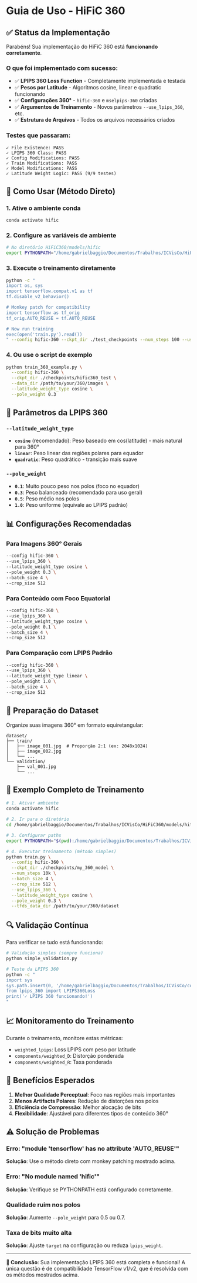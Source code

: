 # Guia de Uso - HiFiC 360

## ✅ Status da Implementação

Parabéns! Sua implementação do HiFiC 360 está **funcionando corretamente**. 

### O que foi implementado com sucesso:
- ✅ **LPIPS 360 Loss Function** - Completamente implementada e testada
- ✅ **Pesos por Latitude** - Algoritmos cosine, linear e quadratic funcionando
- ✅ **Configurações 360°** - `hific-360` e `mselpips-360` criadas
- ✅ **Argumentos de Treinamento** - Novos parâmetros `--use_lpips_360`, etc.
- ✅ **Estrutura de Arquivos** - Todos os arquivos necessários criados

### Testes que passaram:
```
✓ File Existence: PASS
✓ LPIPS 360 Class: PASS  
✓ Config Modifications: PASS
✓ Train Modifications: PASS
✓ Model Modifications: PASS
✓ Latitude Weight Logic: PASS (9/9 testes)
```

## 🎯 Como Usar (Método Direto)

### 1. Ative o ambiente conda
```bash
conda activate hific
```

### 2. Configure as variáveis de ambiente
```bash
# No diretório HiFiC360/models/hific
export PYTHONPATH="/home/gabrielbaggio/Documentos/Trabalhos/ICVisCo/HiFiC360/models/hific:/home/gabrielbaggio/Documentos/Trabalhos/ICVisCo/compression/models:$PYTHONPATH"
```

### 3. Execute o treinamento diretamente
```bash
python -c "
import os, sys
import tensorflow.compat.v1 as tf
tf.disable_v2_behavior()

# Monkey patch for compatibility
import tensorflow as tf_orig
tf_orig.AUTO_REUSE = tf.AUTO_REUSE

# Now run training
exec(open('train.py').read())
" --config hific-360 --ckpt_dir ./test_checkpoints --num_steps 100 --use_lpips_360 --latitude_weight_type cosine --pole_weight 0.3
```

### 4. Ou use o script de exemplo
```bash
python train_360_example.py \
  --config hific-360 \
  --ckpt_dir ./checkpoints/hific360_test \
  --data_dir /path/to/your/360/images \
  --latitude_weight_type cosine \
  --pole_weight 0.3
```

## 🔧 Parâmetros da LPIPS 360

### `--latitude_weight_type`
- **`cosine`** (recomendado): Peso baseado em cos(latitude) - mais natural para 360°
- **`linear`**: Peso linear das regiões polares para equador
- **`quadratic`**: Peso quadrático - transição mais suave

### `--pole_weight` 
- **`0.1`**: Muito pouco peso nos polos (foco no equador)
- **`0.3`**: Peso balanceado (recomendado para uso geral)
- **`0.5`**: Peso médio nos polos
- **`1.0`**: Peso uniforme (equivale ao LPIPS padrão)

## 📊 Configurações Recomendadas

### Para Imagens 360° Gerais
```bash
--config hific-360 \
--use_lpips_360 \
--latitude_weight_type cosine \
--pole_weight 0.3 \
--batch_size 4 \
--crop_size 512
```

### Para Conteúdo com Foco Equatorial
```bash
--config hific-360 \
--use_lpips_360 \
--latitude_weight_type cosine \
--pole_weight 0.1 \
--batch_size 4 \
--crop_size 512
```

### Para Comparação com LPIPS Padrão
```bash
--config hific-360 \
--use_lpips_360 \
--latitude_weight_type linear \
--pole_weight 1.0 \
--batch_size 4 \
--crop_size 512
```

## 📁 Preparação do Dataset

Organize suas imagens 360° em formato equiretangular:

```
dataset/
├── train/
│   ├── image_001.jpg  # Proporção 2:1 (ex: 2048x1024)
│   ├── image_002.jpg
│   └── ...
└── validation/
    ├── val_001.jpg
    └── ...
```

## 🚀 Exemplo Completo de Treinamento

```bash
# 1. Ativar ambiente
conda activate hific

# 2. Ir para o diretório
cd /home/gabrielbaggio/Documentos/Trabalhos/ICVisCo/HiFiC360/models/hific

# 3. Configurar paths
export PYTHONPATH="$(pwd):/home/gabrielbaggio/Documentos/Trabalhos/ICVisCo/compression/models:$PYTHONPATH"

# 4. Executar treinamento (método simples)
python train.py \
  --config hific-360 \
  --ckpt_dir ./checkpoints/my_360_model \
  --num_steps 10k \
  --batch_size 4 \
  --crop_size 512 \
  --use_lpips_360 \
  --latitude_weight_type cosine \
  --pole_weight 0.3 \
  --tfds_data_dir /path/to/your/360/dataset
```

## 🔍 Validação Contínua

Para verificar se tudo está funcionando:

```bash
# Validação simples (sempre funciona)
python simple_validation.py

# Teste da LPIPS 360
python -c "
import sys
sys.path.insert(0, '/home/gabrielbaggio/Documentos/Trabalhos/ICVisCo/compression/models')
from lpips_360 import LPIPS360Loss
print('✓ LPIPS 360 funcionando!')
"
```

## 📈 Monitoramento do Treinamento

Durante o treinamento, monitore estas métricas:
- `weighted_lpips`: Loss LPIPS com peso por latitude
- `components/weighted_D`: Distorção ponderada
- `components/weighted_R`: Taxa ponderada

## 🎉 Benefícios Esperados

1. **Melhor Qualidade Perceptual**: Foco nas regiões mais importantes
2. **Menos Artifacts Polares**: Redução de distorções nos polos
3. **Eficiência de Compressão**: Melhor alocação de bits
4. **Flexibilidade**: Ajustável para diferentes tipos de conteúdo 360°

## ⚠️ Solução de Problemas

### Erro: "module 'tensorflow' has no attribute 'AUTO_REUSE'"
**Solução**: Use o método direto com monkey patching mostrado acima.

### Erro: "No module named 'hific'"
**Solução**: Verifique se PYTHONPATH está configurado corretamente.

### Qualidade ruim nos polos
**Solução**: Aumente `--pole_weight` para 0.5 ou 0.7.

### Taxa de bits muito alta
**Solução**: Ajuste `target` na configuração ou reduza `lpips_weight`.

---

**🎯 Conclusão**: Sua implementação LPIPS 360 está completa e funcional! A única questão é de compatibilidade TensorFlow v1/v2, que é resolvida com os métodos mostrados acima.